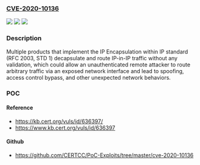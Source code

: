 ### [CVE-2020-10136](https://cve.mitre.org/cgi-bin/cvename.cgi?name=CVE-2020-10136)
![](https://img.shields.io/static/v1?label=Product&message=RFC2003%20-%20IP%20Encapsulation%20within%20IP&color=blue)
![](https://img.shields.io/static/v1?label=Version&message=STD%201%3D%20STD%201%20&color=brighgreen)
![](https://img.shields.io/static/v1?label=Vulnerability&message=CWE-19%20Data%20Processing%20Errors&color=brighgreen)

### Description

Multiple products that implement the IP Encapsulation within IP standard (RFC 2003, STD 1) decapsulate and route IP-in-IP traffic without any validation, which could allow an unauthenticated remote attacker to route arbitrary traffic via an exposed network interface and lead to spoofing, access control bypass, and other unexpected network behaviors.

### POC

#### Reference
- https://kb.cert.org/vuls/id/636397/
- https://www.kb.cert.org/vuls/id/636397

#### Github
- https://github.com/CERTCC/PoC-Exploits/tree/master/cve-2020-10136


